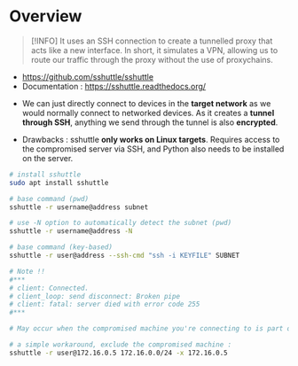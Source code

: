 # Overview
>[!INFO]
  It uses an SSH connection to create a tunnelled proxy that acts like a new interface. In short, it simulates a VPN, allowing us to route our traffic through the proxy without the use of proxychains.

- https://github.com/sshuttle/sshuttle
- Documentation : https://sshuttle.readthedocs.org/

* We can just directly connect to devices in the **target network** as we would normally connect to networked devices. As it creates a **tunnel through SSH**, anything we send through the tunnel is also **encrypted**.

- Drawbacks : sshuttle **only works on Linux targets**. Requires access to the compromised server via SSH, and Python also needs to be installed on the server.

```bash
# install sshuttle
sudo apt install sshuttle

# base command (pwd)
sshuttle -r username@address subnet

# use -N option to automatically detect the subnet (pwd)
sshuttle -r username@address -N

# base command (key-based)
sshuttle -r user@address --ssh-cmd "ssh -i KEYFILE" SUBNET
```

```bash
# Note !!
#***
# client: Connected.
# client_loop: send disconnect: Broken pipe
# client: fatal: server died with error code 255
#***

# May occur when the compromised machine you're connecting to is part of the subnet you're attempting to gain access to. For instance, if you were connecting to 172.16.0.5 and trying to forward 172.16.0.0/24, then you would be including the compromised server inside the newly forwarded subnet, thus disrupting the connection and causing the tool to die.

# a simple workaround, exclude the compromised machine :
sshuttle -r user@172.16.0.5 172.16.0.0/24 -x 172.16.0.5
```
